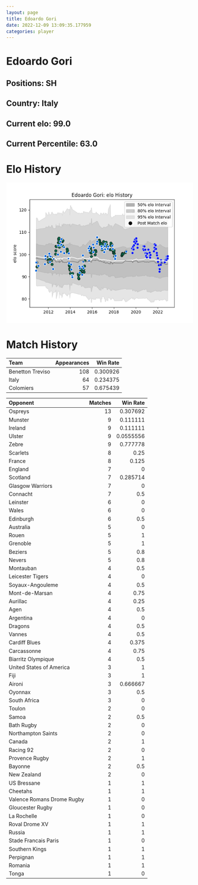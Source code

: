 ```yaml
---  
layout: page  
title: Edoardo Gori  
date: 2022-12-09 13:09:35.177959  
categories: player  
---
```

# Edoardo Gori

## Positions: SH

## Country: Italy

## Current elo: 99.0

## Current Percentile: 63.0

# Elo History


![elo history](history_EdoardoGori.png)
# Match History


| Team             |   Appearances |   Win Rate |
|:-----------------|--------------:|-----------:|
| Benetton Treviso |           108 |   0.300926 |
| Italy            |            64 |   0.234375 |
| Colomiers        |            57 |   0.675439 |

| Opponent                   |   Matches |   Win Rate |
|:---------------------------|----------:|-----------:|
| Ospreys                    |        13 |  0.307692  |
| Munster                    |         9 |  0.111111  |
| Ireland                    |         9 |  0.111111  |
| Ulster                     |         9 |  0.0555556 |
| Zebre                      |         9 |  0.777778  |
| Scarlets                   |         8 |  0.25      |
| France                     |         8 |  0.125     |
| England                    |         7 |  0         |
| Scotland                   |         7 |  0.285714  |
| Glasgow Warriors           |         7 |  0         |
| Connacht                   |         7 |  0.5       |
| Leinster                   |         6 |  0         |
| Wales                      |         6 |  0         |
| Edinburgh                  |         6 |  0.5       |
| Australia                  |         5 |  0         |
| Rouen                      |         5 |  1         |
| Grenoble                   |         5 |  1         |
| Beziers                    |         5 |  0.8       |
| Nevers                     |         5 |  0.8       |
| Montauban                  |         4 |  0.5       |
| Leicester Tigers           |         4 |  0         |
| Soyaux-Angouleme           |         4 |  0.5       |
| Mont-de-Marsan             |         4 |  0.75      |
| Aurillac                   |         4 |  0.25      |
| Agen                       |         4 |  0.5       |
| Argentina                  |         4 |  0         |
| Dragons                    |         4 |  0.5       |
| Vannes                     |         4 |  0.5       |
| Cardiff Blues              |         4 |  0.375     |
| Carcassonne                |         4 |  0.75      |
| Biarritz Olympique         |         4 |  0.5       |
| United States of America   |         3 |  1         |
| Fiji                       |         3 |  1         |
| Aironi                     |         3 |  0.666667  |
| Oyonnax                    |         3 |  0.5       |
| South Africa               |         3 |  0         |
| Toulon                     |         2 |  0         |
| Samoa                      |         2 |  0.5       |
| Bath Rugby                 |         2 |  0         |
| Northampton Saints         |         2 |  0         |
| Canada                     |         2 |  1         |
| Racing 92                  |         2 |  0         |
| Provence Rugby             |         2 |  1         |
| Bayonne                    |         2 |  0.5       |
| New Zealand                |         2 |  0         |
| US Bressane                |         1 |  1         |
| Cheetahs                   |         1 |  1         |
| Valence Romans Drome Rugby |         1 |  0         |
| Gloucester Rugby           |         1 |  0         |
| La Rochelle                |         1 |  0         |
| Roval Drome XV             |         1 |  1         |
| Russia                     |         1 |  1         |
| Stade Francais Paris       |         1 |  0         |
| Southern Kings             |         1 |  1         |
| Perpignan                  |         1 |  1         |
| Romania                    |         1 |  1         |
| Tonga                      |         1 |  0         |